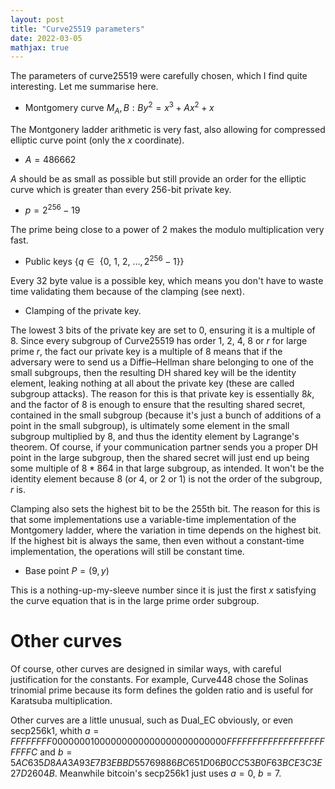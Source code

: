```yaml
---
layout: post
title: "Curve25519 parameters"
date: 2022-03-05
mathjax: true
---
```


The parameters of curve25519 were carefully chosen, which I find quite
interesting. Let me summarise here.

* Montgomery curve $M_A, B : By^2 = x^3 + Ax^2 + x$

The Montgonery ladder arithmetic is very fast, also allowing for compressed
elliptic curve point (only the $x$ coordinate).

* $A = 486662$

$A$ should be as small as possible but still provide an order for the elliptic
curve which is greater than every 256-bit private key.

* $p = 2^{256} - 19$

The prime being close to a power of 2 makes the modulo multiplication very fast.

* Public keys $\{q \in \text{ \{0, 1, 2, $\dots ,2^{256} - 1$\}}\}$

Every 32 byte value is a possible key, which means you don't have to waste time
validating them because of the clamping (see next).

* Clamping of the private key.

The lowest 3 bits of the private key are set to 0, ensuring it is a
multiple of 8. Since every subgroup of Curve25519 has order 1, 2, 4, 8 or $r$
for large prime $r$, the fact our private key is a multiple of 8 means that if
the adversary were to send us a Diffie–Hellman share belonging to one of the small
subgroups, then the resulting DH shared key will be the identity element, leaking
nothing at all about the private key (these are called subgroup attacks). The reason for this is that private key is
essentially $8k$, and the factor of 8 is enough to ensure that the resulting
shared secret, contained in the small subgroup (because it's just a bunch of
additions of a point in the small subgroup), is ultimately some element in
the small subgroup multiplied by 8, and thus the identity element by Lagrange's
theorem. Of course, if your communication partner sends you a proper DH point in the large subgroup, then the shared secret will just end up being some multiple of $8 * 8 64$ in that large
subgroup, as intended. It won't be the identity element because 8 (or $4$, or $2$ or $1$)
is not the order of the subgroup, $r$ is.

Clamping also sets the highest bit to be the 255th bit. The reason for this is
that some implementations use a variable-time implementation of the Montgomery
ladder, where the variation in time depends on the highest bit. If the highest
bit is always the same, then even without a constant-time implementation,
the operations will still be constant time.

* Base point $P = (9, y)$

This is a nothing-up-my-sleeve number since it is just the first $x$ satisfying
the curve equation that is in the large prime order subgroup.


# Other curves

Of course, other curves are designed in similar ways, with careful justification
for the constants. For example, Curve448 chose the Solinas trinomial prime
because its form defines the golden ratio and is useful for Karatsuba
multiplication.

Other curves are a little unusual, such as Dual_EC obviously, or even secp256k1,
whith $a = FFFFFFFF00000001000000000000000000000000FFFFFFFFFFFFFFFFFFFFFFFC$ and
$b = 5AC635D8AA3A93E7B3EBBD55769886BC651D06B0CC53B0F63BCE3C3E27D2604B$.
Meanwhile bitcoin's secp256k1 just uses $a = 0$, $b = 7$.

